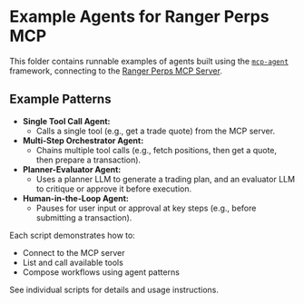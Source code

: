 # Example Agents for Ranger Perps MCP

This folder contains runnable examples of agents built using the [`mcp-agent`](https://github.com/lastmile-ai/mcp-agent) framework, connecting to the [Ranger Perps MCP Server](../../ranger_perps_mcp/README.md).

## Example Patterns

- **Single Tool Call Agent:**
  - Calls a single tool (e.g., get a trade quote) from the MCP server.
- **Multi-Step Orchestrator Agent:**
  - Chains multiple tool calls (e.g., fetch positions, then get a quote, then prepare a transaction).
- **Planner-Evaluator Agent:**
  - Uses a planner LLM to generate a trading plan, and an evaluator LLM to critique or approve it before execution.
- **Human-in-the-Loop Agent:**
  - Pauses for user input or approval at key steps (e.g., before submitting a transaction).

Each script demonstrates how to:

- Connect to the MCP server
- List and call available tools
- Compose workflows using agent patterns

See individual scripts for details and usage instructions.
